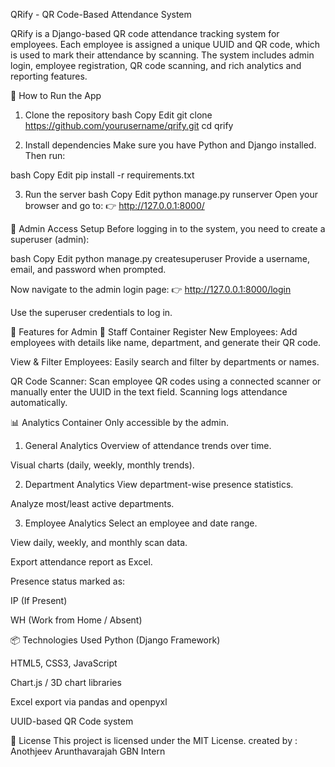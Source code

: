 QRify - QR Code-Based Attendance System


QRify is a Django-based QR code attendance tracking system for employees. Each employee is assigned a unique UUID and QR code, which is used to mark their attendance by scanning. The system includes admin login, employee registration, QR code scanning, and rich analytics and reporting features.

🚀 How to Run the App
1. Clone the repository
bash
Copy
Edit
git clone https://github.com/yourusername/qrify.git
cd qrify

2. Install dependencies
Make sure you have Python and Django installed. Then run:

bash
Copy
Edit
pip install -r requirements.txt

3. Run the server
bash
Copy
Edit
python manage.py runserver
Open your browser and go to:
👉 http://127.0.0.1:8000/

🔐 Admin Access Setup
Before logging in to the system, you need to create a superuser (admin):

bash
Copy
Edit
python manage.py createsuperuser
Provide a username, email, and password when prompted.

Now navigate to the admin login page:
👉 http://127.0.0.1:8000/login

Use the superuser credentials to log in.

👤 Features for Admin
📌 Staff Container
Register New Employees: Add employees with details like name, department, and generate their QR code.

View & Filter Employees: Easily search and filter by departments or names.

QR Code Scanner: Scan employee QR codes using a connected scanner or manually enter the UUID in the text field. Scanning logs attendance automatically.

📊 Analytics Container
Only accessible by the admin.

1. General Analytics
Overview of attendance trends over time.

Visual charts (daily, weekly, monthly trends).

2. Department Analytics
View department-wise presence statistics.

Analyze most/least active departments.

3. Employee Analytics
Select an employee and date range.

View daily, weekly, and monthly scan data.

Export attendance report as Excel.

Presence status marked as:

IP (If Present)

WH (Work from Home / Absent)


📦 Technologies Used
Python (Django Framework)

HTML5, CSS3, JavaScript

Chart.js / 3D chart libraries

Excel export via pandas and openpyxl

UUID-based QR Code system

📄 License
This project is licensed under the MIT License.
created by : Anothjeev Arunthavarajah  GBN Intern 

